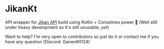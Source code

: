 # JikanKt

API wrapper for [Jikan API](https://jikan.moe) build using Kotlin + Coroutines power 🚀 (Well still under heavy development so it's still unusable, *yet*)

Want to help? I'm very open to contributors so just do it or contact me if you have any question (Discord: Ganen#0124)